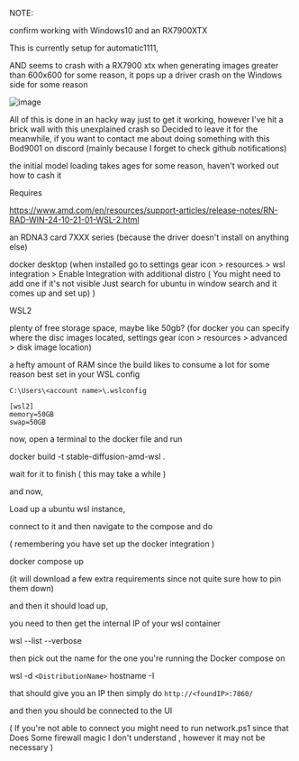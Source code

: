 NOTE: 

confirm working with Windows10 and an RX7900XTX 

This is currently setup for automatic1111, 

AND seems to crash with a RX7900 xtx when generating images greater than 600x600 for some reason, it pops up a driver crash on the Windows side for some reason

![image](https://github.com/user-attachments/assets/1f9dc3be-0aec-4053-8b5b-4a488c54448f)

All of this is done in an hacky way just to get it working, however I've hit a brick wall with this unexplained crash so Decided to leave it for the meanwhile, if you want to contact me about doing something with this Bod9001 on discord (mainly because I forget to check github notifications)


the initial model loading takes ages for some reason, haven't worked out how to cash it


Requires

https://www.amd.com/en/resources/support-articles/release-notes/RN-RAD-WIN-24-10-21-01-WSL-2.html

an RDNA3 card 7XXX series (because the driver doesn't install on anything else)

docker desktop (when installed go to settings gear icon > resources > wsl integration > Enable Integration with additional distro ( You might need to add one if it's not visible Just search for ubuntu in window search and it comes up and set up) )

WSL2

plenty of free storage space,  maybe like 50gb? (for docker you can specify where the disc images located,  settings gear icon > resources > advanced > disk image location)

 
a hefty amount of RAM since the build likes to consume a lot for some reason best set in your WSL config 

```C:\Users\<account name>\.wslconfig```

```
[wsl2]
memory=50GB
swap=50GB
```

now, open a terminal to the docker file and run 

docker build -t stable-diffusion-amd-wsl . 

wait for it to finish ( this may take a while )

and now, 

Load up a ubuntu wsl instance,

connect to it and then navigate to the compose and do

( remembering you have set up the docker integration )

docker compose up

(it will download a few extra requirements since not quite sure how to pin them down)

and then it should load up, 

you need to then get the internal IP of your wsl container

wsl --list --verbose

then pick out the name for the one you're running the Docker compose on

wsl -d ```<DistributionName>``` hostname -I

that should give you an IP then simply do ```http://<foundIP>:7860/```

and then you should be connected to the UI

( If you're not able to connect you might need to run network.ps1 since that Does Some firewall magic I don't understand , however it may not be necessary )
